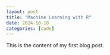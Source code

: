 ```yaml
---
layout: post
title: "Machine Learning with R"
date: 2024-10-18
categories: [code]
---
```


This is the content of my first blog post.

